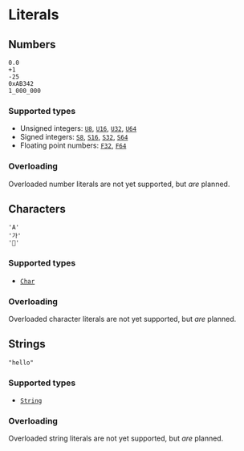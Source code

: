 # Literals

## Numbers

```pikelet
0.0
+1
-25
0xAB342
1_000_000
```

### Supported types

- Unsigned integers: [`U8`][unsigned-integers], [`U16`][unsigned-integers], [`U32`][unsigned-integers], [`U64`][unsigned-integers]
- Signed integers: [`S8`][signed-integers], [`S16`][signed-integers], [`S32`][signed-integers], [`S64`][signed-integers]
- Floating point numbers: [`F32`][floating-point-numbers], [`F64`][floating-point-numbers]

[unsigned-integers]: ./builtins#unsigned-integers
[signed-integers]: ./builtins#signed-integers
[floating-point-numbers]: ./builtins#floating-point-numbers

### Overloading

Overloaded number literals are not yet supported, but _are_ planned.

## Characters

```pikelet
'A'
'가'
'🥞'
```

### Supported types

- [`Char`][characters]

[characters]: ./builtins#characters

### Overloading

Overloaded character literals are not yet supported, but _are_ planned.

## Strings

```pikelet
"hello"
```

### Supported types

- [`String`][strings]

[strings]: ./builtins#strings

### Overloading

Overloaded string literals are not yet supported, but _are_ planned.
